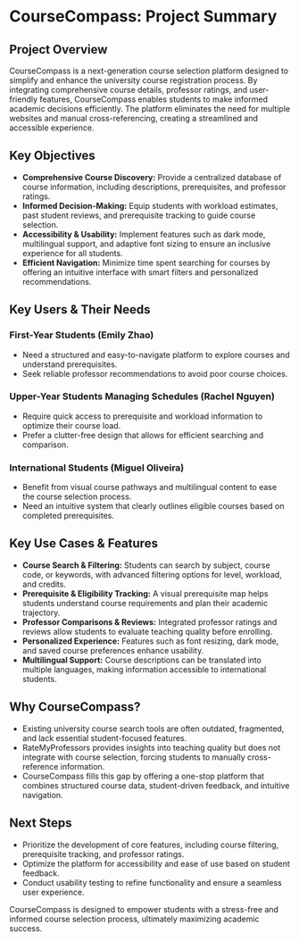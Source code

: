# CourseCompass: Project Summary

## Project Overview
CourseCompass is a next-generation course selection platform designed to simplify and enhance the university course registration process. By integrating comprehensive course details, professor ratings, and user-friendly features, CourseCompass enables students to make informed academic decisions efficiently. The platform eliminates the need for multiple websites and manual cross-referencing, creating a streamlined and accessible experience.

## Key Objectives
- **Comprehensive Course Discovery:** Provide a centralized database of course information, including descriptions, prerequisites, and professor ratings.
- **Informed Decision-Making:** Equip students with workload estimates, past student reviews, and prerequisite tracking to guide course selection.
- **Accessibility & Usability:** Implement features such as dark mode, multilingual support, and adaptive font sizing to ensure an inclusive experience for all students.
- **Efficient Navigation:** Minimize time spent searching for courses by offering an intuitive interface with smart filters and personalized recommendations.

## Key Users & Their Needs
### First-Year Students (Emily Zhao)
- Need a structured and easy-to-navigate platform to explore courses and understand prerequisites.
- Seek reliable professor recommendations to avoid poor course choices.

### Upper-Year Students Managing Schedules (Rachel Nguyen)
- Require quick access to prerequisite and workload information to optimize their course load.
- Prefer a clutter-free design that allows for efficient searching and comparison.

### International Students (Miguel Oliveira)
- Benefit from visual course pathways and multilingual content to ease the course selection process.
- Need an intuitive system that clearly outlines eligible courses based on completed prerequisites.

## Key Use Cases & Features
- **Course Search & Filtering:** Students can search by subject, course code, or keywords, with advanced filtering options for level, workload, and credits.
- **Prerequisite & Eligibility Tracking:** A visual prerequisite map helps students understand course requirements and plan their academic trajectory.
- **Professor Comparisons & Reviews:** Integrated professor ratings and reviews allow students to evaluate teaching quality before enrolling.
- **Personalized Experience:** Features such as font resizing, dark mode, and saved course preferences enhance usability.
- **Multilingual Support:** Course descriptions can be translated into multiple languages, making information accessible to international students.

## Why CourseCompass?
- Existing university course search tools are often outdated, fragmented, and lack essential student-focused features.
- RateMyProfessors provides insights into teaching quality but does not integrate with course selection, forcing students to manually cross-reference information.
- CourseCompass fills this gap by offering a one-stop platform that combines structured course data, student-driven feedback, and intuitive navigation.

## Next Steps
- Prioritize the development of core features, including course filtering, prerequisite tracking, and professor ratings.
- Optimize the platform for accessibility and ease of use based on student feedback.
- Conduct usability testing to refine functionality and ensure a seamless user experience.

CourseCompass is designed to empower students with a stress-free and informed course selection process, ultimately maximizing academic success.

